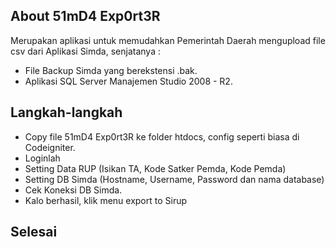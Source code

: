 ## About 51mD4 Exp0rt3R

Merupakan aplikasi untuk memudahkan Pemerintah Daerah mengupload file csv dari Aplikasi Simda, senjatanya :

- File Backup Simda yang berekstensi .bak.
- Aplikasi SQL Server Manajemen Studio 2008 - R2.

## Langkah-langkah 

- Copy file 51mD4 Exp0rt3R ke folder htdocs, config seperti biasa di Codeigniter. 
- Loginlah
- Setting Data RUP (Isikan TA, Kode Satker Pemda, Kode Pemda)
- Setting DB Simda (Hostname, Username, Password dan nama database)
- Cek Koneksi DB Simda.
- Kalo berhasil, klik menu export to Sirup

## Selesai

